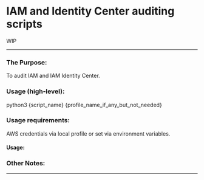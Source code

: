 # IAM and Identity Center auditing scripts

WIP 

------------------------------------------------------------

### The Purpose:

To audit IAM and IAM Identity Center.

### Usage (high-level): 

python3 {script_name} {profile_name_if_any_but_not_needed}

### Usage requirements: 

AWS credentials via local profile or set via environment variables.

#### Usage:


### Other Notes: 



------------------------------------------------------------
